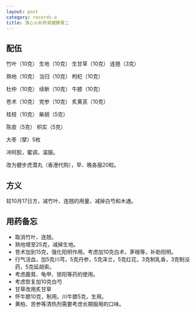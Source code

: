 ```yaml
---
layout: post
category: records-a
title: 清心火补肝肾健脾胃二
---
```


## 配伍 ##

竹叶（10克） 生地（10克） 生甘草（10克） 连翘（3克）

熟地（10克） 当归（10克） 枸杞（10克）

杜仲（10克） 续断（10克） 牛膝（10克）

苍术（10克） 党参（10克） 炙黄芪（10克）

桂枝（10克） 柴胡（5克） 

陈皮（5克） 枳实（5克）

大枣（擘）5枚

冲阿胶，蜜调，温服。

改为健步虎潜丸（香港代购），早、晚各服20粒。

## 方义 ##

较10月17日方，减竹叶、连翘的用量，减掉白芍和木通。

## 用药备忘 ##

- 取消竹叶、连翘。
- 熟地增至25克，减掉生地。
- 苍术加到15克，强化阳明作用。考虑加10克白术，茅根等，补助阳明。
- 行气活血，加5克川芎，5克丹参，5克泽兰，5克红花，3克制乳香，3克制没药，5克延胡索。
- 考虑鹿茸、龟甲、锁阳等药的使用。
- 考虑恢复加10克白芍
- 甘草改用炙甘草
- 怀牛膝10克，制用。川牛膝5克，生用。
- 黄柏、苦参等清热剂需要考虑长期服用的口味。

